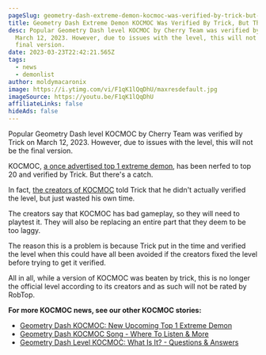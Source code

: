```yaml
---
pageSlug: geometry-dash-extreme-demon-kocmoc-was-verified-by-trick-but-theres-a-catch
title: Geometry Dash Extreme Demon KOCMOC Was Verified By Trick, But There's A Catch
desc: Popular Geometry Dash level KOCMOC by Cherry Team was verified by Trick on
  March 12, 2023. However, due to issues with the level, this will not be the
  final version.
date: 2023-03-23T22:42:21.565Z
tags:
  - news
  - demonlist
author: moldymacaronix
image: https://i.ytimg.com/vi/F1qK1lQqDhU/maxresdefault.jpg
imageSource: https://youtu.be/F1qK1lQqDhU
affiliateLinks: false
hideAds: false
---
```

Popular Geometry Dash level KOCMOC by Cherry Team was verified by Trick on March 12, 2023. However, due to issues with the level, this will not be the final version.

KOCMOC, [a once advertised top 1 extreme demon](/posts/geometry-dash-kocmoc-new-upcoming-top-1-extreme-demon/), has been nerfed to top 20 and verified by Trick. But there's a catch.

In fact, [the creators of KOCMOC](/posts/geometry-dash-level-kocmoc-what-is-it/#who-made-kocmoc%3F) told Trick that he didn't actually verified the level, but just wasted his own time.

The creators say that KOCMOC has bad gameplay, so they will need to playtest it. They will also be replacing an entire part that they deem to be too laggy.

The reason this is a problem is because Trick put in the time and verified the level when this could have all been avoided if the creators fixed the level before trying to get it verified.

All in all, while a version of KOCMOC was beaten by trick, this is no longer the official level according to its creators and as such will not be rated by RobTop.

**For more KOCMOC news, see our other KOCMOC stories:**

* [Geometry Dash KOCMOC: New Upcoming Top 1 Extreme Demon](/posts/geometry-dash-kocmoc-new-upcoming-top-1-extreme-demon/)
* [Geometry Dash KOCMOC Song - Where To Listen & More](/posts/geometry-dash-kocmoc-song-where-to-listen-more/)
* [Geometry Dash Level KOCMOC: What Is It? - Questions & Answers](/posts/geometry-dash-level-kocmoc-what-is-it/)